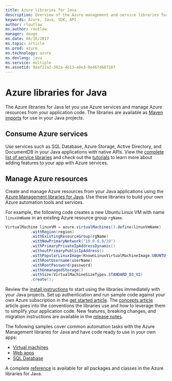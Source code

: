 ```yaml
---
title: Azure libraries for Java
description: Overview of the Azure management and service libraries for Java
keywords: Azure, Java, SDK, API
author: rloutlaw
ms.author: routlaw
manager: douge
ms.date: 04/16/2017
ms.topic: article
ms.prod: azure
ms.technology: azure
ms.devlang: java
ms.service: multiple
ms.assetid: 9aaf22a2-382a-4b13-a8e3-0e467d607207
---
```


# Azure libraries for Java

The Azure libraries for Java let you use Azure services and manage Azure resources from your application code. The libraries are available as [Maven imports](java-sdk-azure-install.md) for use in your Java projects.

## Consume Azure services

Use services such as SQL Database, Azure Storage, Active Directory, and DocumentDB in your Java applications with native APIs. View the [complete list of service libraries](java-sdk-azure-install.md) and check out the [tutorials](java-tutorials-services.md) to learn more about adding features to your app with Azure services.

## Manage Azure resources

Create and manage Azure resources from your Java applications using the [Azure Management libraries for Java](https://review.docs.microsoft.com/en-us/java/api/docs-ref-conceptual/java-sdk-azure-get-started?branch=java-sdk-experience). 
Use these libraries to build your own Azure automation tools and services. 

For example, the following code creates a new Ubuntu Linux VM with name `linuxVmName` in an existing Azure resource group `rgName`. 

```java
VirtualMachine linuxVM = azure.virtualMachines().define(linuxVmName)
           .withRegion(region)
           .withExistingResourceGroup(rgName)
           .withNewPrimaryNetwork("10.0.0.0/28")
           .withPrimaryPrivateIpAddressDynamic()
           .withoutPrimaryPublicIpAddress()
           .withPopularLinuxImage(KnownLinuxVirtualMachineImage.UBUNTU_SERVER_16_04_LTS)
           .withRootUsername(userName)
           .withRootPassword(password)
           .withUnmanagedStorage()
           .withSize(VirtualMachineSizeTypes.STANDARD_D3_V2)
           .create();
 ```

Review the [install instructions](java-sdk-azure-install.md) to start using the libraries immediately with your Java projects. Set up authentication and run sample code against your own Azure subscription in the [get started article](java-sdk-azure-get-started.md). The [concepts article](java-sdk-azure-concepts.md) article goes into the conventions the libraries use and how to leverage them to simplify your application code. New features, breaking changes, and migration instructions are available in the [release notes](java-sdk-release-notes.md).

The following samples cover common automation tasks with the Azure Management libraries for Java and have code ready to use in your own apps:

- [Virtual machines](java-sdk-azure-virtual-machine-samples.md)
- [Web apps](java-sdk-azure-web-apps-samples.md)
- [SQL Database](java-sdk-azure-sql-database-samples.md)

A complete [reference](java-sdk-reference.md) is available for all packages and classes in the Azure libraries for Java.
